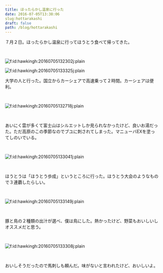 ```yaml
---
title: ほったらかし温泉に行った
date: 2016-07-05T13:38:06
slug:hottarakashi
draft: false
path: /blog/hottarakashi
---
```


<p>７月２日。ほったらかし温泉に行ってほうとう食べて帰ってきた。</p>
<p> </p>
<p><img class="hatena-fotolife" title="f:id:hawkingh:20160705132302j:plain" src="//cdn-ak.f.st-hatena.com/images/fotolife/h/hawkingh/20160705/20160705132302.jpg" alt="f:id:hawkingh:20160705132302j:plain" /></p>
<p><img class="hatena-fotolife" title="f:id:hawkingh:20160705133325j:plain" src="//cdn-ak.f.st-hatena.com/images/fotolife/h/hawkingh/20160705/20160705133325.jpg" alt="f:id:hawkingh:20160705133325j:plain" /></p>
<p>大学の人と行った。国立からカーシェアで高速乗って２時間。カーシェアは便利。</p>
<p> </p>
<p><img class="hatena-fotolife" title="f:id:hawkingh:20160705132718j:plain" src="//cdn-ak.f.st-hatena.com/images/fotolife/h/hawkingh/20160705/20160705132718.jpg" alt="f:id:hawkingh:20160705132718j:plain" /></p>
<p> </p>
<p>あいにく雲が多くて富士山はシルエットしか見られなかったけど、良いお湯だった。ただ高原のこの季節なのでブユに刺されてしまった。マニューバEXを塗ってしのいでいる。</p>
<p> </p>
<p><img class="hatena-fotolife" title="f:id:hawkingh:20160705133041j:plain" src="//cdn-ak.f.st-hatena.com/images/fotolife/h/hawkingh/20160705/20160705133041.jpg" alt="f:id:hawkingh:20160705133041j:plain" /></p>
<p> </p>
<p>ほうとうは「ほうとう歩成」というところに行った。ほうとう大会のようなもので３連覇したらしい。</p>
<p> </p>
<p><img class="hatena-fotolife" title="f:id:hawkingh:20160705133149j:plain" src="//cdn-ak.f.st-hatena.com/images/fotolife/h/hawkingh/20160705/20160705133149.jpg" alt="f:id:hawkingh:20160705133149j:plain" /></p>
<p> </p>
<p>豚と鳥の２種類の出汁が選べ、僕は鳥にした。熱かったけど、野菜もおいしいしオススメだと思う。</p>
<p> </p>
<p><img class="hatena-fotolife" title="f:id:hawkingh:20160705133308j:plain" src="//cdn-ak.f.st-hatena.com/images/fotolife/h/hawkingh/20160705/20160705133308.jpg" alt="f:id:hawkingh:20160705133308j:plain" /></p>
<p> </p>
<p>おいしそうだったので馬刺しも頼んだ。味がないと言われたけど、おいしいよ。</p>
